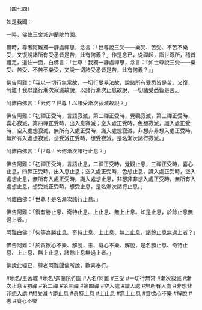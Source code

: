 （四七四）

如是我聞：

一時，佛住王舍城迦蘭陀竹園。

爾時，尊者阿難獨一靜處禪思，念言：「世尊說三受——樂受、苦受、不苦不樂受，又復說諸所有受悉皆是苦，此有何義？」作是念已，從禪起，詣世尊所，稽首禮足，退住一面，白佛言：「世尊！我獨一靜處禪思，念言：『如世尊說三受——樂受、苦受、不苦不樂受，又說一切諸受悉皆是苦，此有何義？』」

佛告阿難：「我以一切行無常故，一切行變易法故，說諸所有受悉皆是苦。又復，阿難！我以諸行漸次寂滅故說，以諸行漸次止息故說，一切諸受悉皆是苦。」

阿難白佛言：「云何？世尊！以諸受漸次寂滅故說？」

佛告阿難：「初禪正受時，言語寂滅，第二禪正受時，覺觀寂滅，第三禪正受時，喜心寂滅，第四禪正受時，出入息寂滅；空入處正受時，色想寂滅，識入處正受時，空入處想寂滅，無所有入處正受時，識入處想寂滅，非想非非想入處正受時，無所有入處想寂滅，想受滅正受時，想受寂滅，是名漸次諸行寂滅。」

阿難白佛言：「世尊！云何漸次諸行止息？」

佛告阿難：「初禪正受時，言語止息，二禪正受時，覺觀止息，三禪正受時，喜心止息，四禪正受時，出入息止息；空入處正受時，色想止息，識入處正受時，空入處想止息，無所有入處正受時，識入處想止息，非想非非想入處正受時，無所有入處想止息，想受滅正受時，想受止息，是名漸次諸行止息。」

阿難白佛：「世尊！是名漸次諸行止息。」

佛告阿難：「復有勝止息、奇特止息、上止息、無上止息。如是止息，於餘止息無過上者。」

阿難白佛：「何等為勝止息、奇特止息、上止息、無上止息，諸餘止息無過上者？」

佛告阿難：「於貪欲心不樂、解脫，恚、癡心不樂、解脫，是名勝止息、奇特止息、上止息、無上止息，諸餘止息無過上者。」

佛說此經已，尊者阿難聞佛所說，歡喜奉行。

#地名/王舍城
#地名/迦蘭陀竹園
#人名/阿難
#三受
#一切行無常
#漸次寂滅
#漸次止息
#初禪
#第二禪
#第三禪
#第四禪
#空入處
#識入處
#無所有入處
#非想非非想入處
#想受滅
#勝止息
#奇特止息
#上止息
#無上止息
#貪欲心不樂
#解脫
#恚
#癡心不樂
